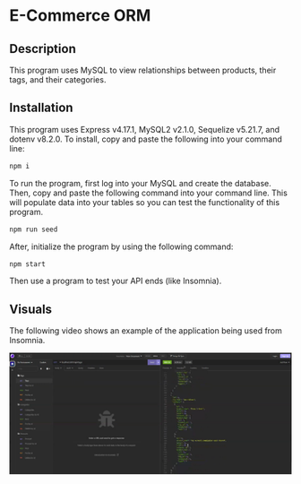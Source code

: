 # E-Commerce ORM

## Description

This program uses MySQL to view relationships between products, their tags, and their categories.

## Installation
This program uses Express v4.17.1, MySQL2 v2.1.0, Sequelize v5.21.7, and dotenv v8.2.0. To install, copy and paste the following into your command line:

```sh
npm i
```

To run the program, first log into your MySQL and create the database. Then, copy and paste the following command into your command line. This will populate data into your tables so you can test the functionality of this program.

```sh
npm run seed
```

After, initialize the program by using the following command:

```sh
npm start
```

Then use a program to test your API ends (like Insomnia).

## Visuals
The following video shows an example of the application being used from Insomnia.

[![Video thumbnail](./assets/Screenshot.png)](https://drive.google.com/file/d/1S3uAHxgXI2VtJkDD9IMHIRyLjSzFZ4nC/view)
